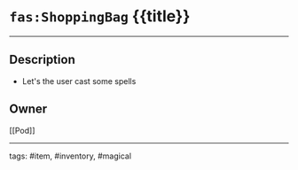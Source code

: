 # `fas:ShoppingBag` {{title}}
---

## Description
- Let's the user cast some spells

## Owner
[[Pod]]

---
tags: #item, #inventory, #magical